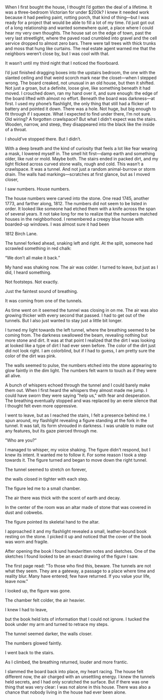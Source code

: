 When I first bought the house, I thought I’d gotten the deal of a lifetime. It was a three-bedroom Victorian for under $200k? I knew it needed work because it had peeling paint, rotting porch, that kind of thing—but I was ready for a project that would be able to fill a lot of my time. I’d just got out of a long relationship and wanted somewhere quiet, a place where I could hear my very own thoughts. The house sat on the edge of town, past the very last streetlight, where the paved road crumbled into gravel and the cell service dropped to almost zero bars. There were tall trees with thick trunks and moss that hung like curtains. The real estate agent warned me that the neighbors weren’t close by, but I was cool with that.

It wasn’t until my third night that I noticed the floorboard.

I’d just finished dragging boxes into the upstairs bedroom, the one with the slanted ceiling and that weird scorch mark near the closet—when I stepped wrong. The board creaked, not unusual in an old house, but then it shifted. Not just a groan, but a definite, loose give, like something beneath it had moved. I crouched down, ran my hand over it, and sure enough: the edge of the board lifted with almost no effort. Beneath the board was darkness—at first. I used my phone’s flashlight, the only thing that still had a flicker of battery and pointed it down. There was a hole. Not huge, but big enough to fit through if I squeeze. What I expected to find under there, I’m not sure. Old wiring? A forgotten crawlspace? But what I didn’t expect was the stairs. Wooden, narrow, and steep, they disappeared into the black like the inside of a throat.

I should’ve stopped there. But I didn’t.

With a deep breath and the kind of curiosity that feels a lot like fear wearing a mask, I lowered myself in. The smell hit first—damp earth and something older, like rust or mold. Maybe both. The stairs ended in packed dirt, and my light flicked across curved stone walls, rough and cold. This wasn’t a crawlspace. It was a tunnel. And not just a random animal-burrow or storm drain. The walls had markings—scratches at first glance, but as I moved closer, 

I saw numbers. House numbers.

The house numbers were carved into the stone. One read 1745, another 1773, and farther along, 1812. The numbers did not seem to be listed in order. It looked like someone had etched them with a knife across the span of several years. It not take long for me to realize that the numbers matched houses in the neighborhood. I remembered a creepy blue house with boarded-up windows. I was almost sure it had been 

1812 Birch Lane.

The tunnel forked ahead, snaking left and right. At the split, someone had scrawled something in red chalk:

“We don’t all make it back.”

My hand was shaking now. The air was colder. I turned to leave, but just as I did, I heard something.

Not footsteps. Not exactly.

Just the faintest sound of breathing.

It was coming from one of the tunnels.

As time went on it seemed the tunnel was closing in on me. The air was also growing thicker with every second that passed. I had to get out of the tunnels. But I also just wanted to stay just a little bit longer.

I turned my light towards the left tunnel, where the breathing seemed to be coming from. The darkness swallowed the beam, revealing nothing but more stone and dirt. It was at that point I realized that the dirt I was looking at looked like a type of dirt I had ever seen before. The color of the dirt just did not look right. I am colorblind, but if I had to guess, I am pretty sure the color of the dirt was pink.

The walls seemed to pulse, the numbers etched into the stone appearing to glow faintly in the dim light. The numbers felt warm to touch as if they were all alive.

A bunch of whispers echoed through the tunnel and I could barely make them out. When I first heard the whispers they almost made me jump. I could have sworn they were saying "help us," with fear and desperation. The breathing eventually stopped and was replaced by an eerie silence that I thought felt even more oppressive.

I went to leave, but as I reached the stairs, I felt a presence behind me. I spun around, my flashlight revealing a figure standing at the fork in the tunnel. It was tall, its form shrouded in darkness. I was unable to make out any features, but its gaze pierced through me.

"Who are you?" 

I managed to whisper, my voice shaking. The figure didn't respond, but I knew its intent. It wanted me to follow it. For some reason I took a step towards it. The figure turned and began to move down the right tunnel.

The tunnel seemed to stretch on forever, 

the walls closed in tighter with each step. 

The figure led me to a small chamber. 

The air there was thick with the scent of earth and decay. 

In the center of the room was an altar made of stone that was covered in dust and cobwebs.

The figure pointed its skeletal hand to the altar. 

I approached it and my flashlight revealed a small, leather-bound book resting on the stone. I picked it up and noticed that the cover of the book was worn and fragile. 

After opening the book I found handwritten notes and sketches. One of the sketches I found looked to be an exact drawing of the figure I saw.

The first page read: "To those who find this, beware. The tunnels are not what they seem. They are a gateway, a passage to a place where time and reality blur. Many have entered; few have returned. If you value your life, leave now."

I looked up, the figure was gone. 

The chamber felt colder, the air heavier. 

I knew I had to leave, 

but the book held lots of information that I could not ignore. I tucked the book under my arm and turned to retrace my steps.



The tunnel seemed darker, the walls closer. 

The numbers glowed faintly. 

I went back to the stairs. 

As I climbed, the breathing returned, louder and more frantic.



I slammed the board back into place, my heart racing. The house felt different now, the air charged with an unsettling energy. I knew the tunnels held secrets, and I had only scratched the surface. But if there was one thing that was very clear: I was not alone in this house. There was also a chance that nobody living in the house had ever been alone.